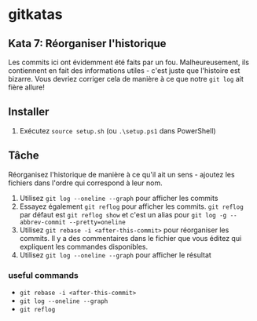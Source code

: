 # gitkatas
## Kata 7: Réorganiser l'historique
Les commits ici ont évidemment été faits par un fou.
Malheureusement, ils contiennent en fait des informations utiles - c'est juste que l'histoire est bizarre.
Vous devriez corriger cela de manière à ce que notre `git log` ait fière allure!

## Installer

1. Exécutez `source setup.sh` (ou `.\setup.ps1` dans PowerShell)

## Tâche

Réorganisez l'historique de manière à ce qu'il ait un sens - ajoutez les fichiers dans l'ordre qui correspond à leur nom.

1. Utilisez `git log --oneline --graph` pour afficher les commits
2. Essayez également `git reflog` pour afficher les commits. `git reflog` par défaut est `git reflog show` et c'est un alias pour `git log -g --abbrev-commit --pretty=oneline`
3. Utilisez `git rebase -i <after-this-commit>` pour réorganiser les commits. Il y a des commentaires dans le fichier que vous éditez qui expliquent les commandes disponibles.
4. Utilisez `git log --oneline --graph` pour afficher le résultat

### useful commands

- `git rebase -i <after-this-commit>`
- `git log --oneline --graph`
- `git reflog`
